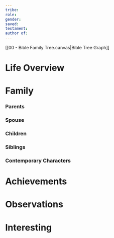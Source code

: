 ```yaml
---
tribe: 
role: 
gender: 
saved: 
testament: 
author of:
---
```





[[00 - Bible Family Tree.canvas|Bible Tree Graph]]

# Life Overview



# Family

### Parents 
### Spouse
### Children 
### Siblings

### Contemporary Characters 


# Achievements 

# Observations

# Interesting 

